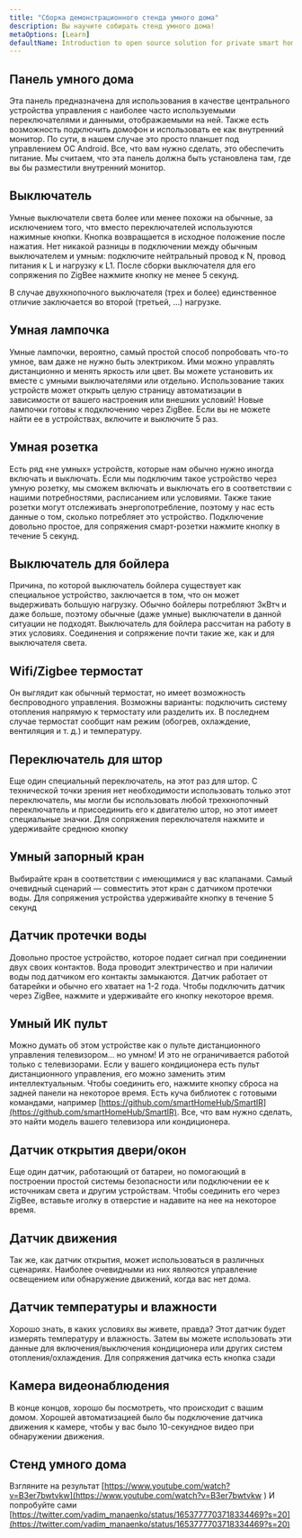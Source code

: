 ```yaml
---
title: "Сборка демонстрационного стенда умного дома"
description: Вы научите собирать стенд умного дома!
metaOptions: [Learn]
defaultName: Introduction to open source solution for private smart homes
---
```


<LessonImages imageClasses="mb" src="spring-school-2023-smart-stand-intro.gif" alt="spring-school-2023-smart-stand-intro"/>

## Панель умного дома

Эта панель предназначена для использования в качестве центрального устройства управления с наиболее часто используемыми переключателями и данными, отображаемыми на ней. Также есть возможность подключить домофон и использовать ее как внутренний монитор. По сути, в нашем случае это просто планшет под управлением ОС Android. Все, что вам нужно сделать, это обеспечить питание. Мы считаем, что эта панель должна быть установлена там, где вы бы разместили внутренний монитор.


<LessonVideo :videos="[{src: 'https://crustipfs.info/ipfs/QmcbdAJqbwHAQ3NeyWQUwSoS4drDexa3AEs7HXuM1BrUT1', type: 'webm'}]" />


## Выключатель

Умные выключатели света более или менее похожи на обычные, за исключением того, что вместо переключателей используются нажимные кнопки. Кнопка возвращается в исходное положение после нажатия. Нет никакой разницы в подключении между обычным выключателем и умным: подключите нейтральный провод к N, провод питания к L и нагрузку к L1. После сборки выключателя для его сопряжения по ZigBee нажмите кнопку не менее 5 секунд.

<LessonVideo :videos="[{src: 'https://crustipfs.info/ipfs/Qmb138DiQWWBgowMj2fC9kmiGYh9WEeytteSkqumWCv2LB', type: 'webm'}]" />

В случае двухкнопочного выключателя (трех и более) единственное отличие заключается во второй (третьей, …) нагрузке.

<LessonVideo :videos="[{src: 'https://crustipfs.info/ipfs/QmZiStYZG4rmyNPXXmCXsVPm7witPpnNJMBzD8GtxedgPo', type: 'webm'}]" />

## Умная лампочка 

Умные лампочки, вероятно, самый простой способ попробовать что-то умное, вам даже не нужно быть электриком. Ими можно управлять дистанционно и менять яркость или цвет. Вы можете установить их вместе с умными выключателями или отдельно. Использование таких устройств может открыть целую страницу автоматизации в зависимости от вашего настроения или внешних условий! Новые лампочки готовы к подключению через ZigBee. Если вы не можете найти ее в устройствах, включите и выключите 5 раз.


<LessonVideo :videos="[{src: 'https://crustipfs.info/ipfs/QmbiMHLJqnDpr1Whzvo6Y7zE33cQPuTs7furbt3JW2uiek', type: 'webm'}]" />

<LessonVideo :videos="[{src: 'https://crustipfs.info/ipfs/QmTzK4dY168HVgLvVBsRxR4M4vda55XC7pFhpW5kRexujQ', type: 'webm'}]" />

<LessonVideo :videos="[{src: 'https://crustipfs.info/ipfs/QmNZFpvVUavKc1Za9SeXqikrfySsfFHuVrkdzgbVB8um7T', type: 'webm'}]" />

## Умная розетка

Есть ряд «не умных» устройств, которые нам обычно нужно иногда включать и выключать. Если мы подключим такое устройство через умную розетку, мы сможем включать и выключать его в соответствии с нашими потребностями, расписанием или условиями. Также такие розетки могут отслеживать энергопотребление, поэтому у нас есть данные о том, сколько потребляет это устройство. Подключение довольно простое, для сопряжения смарт-розетки нажмите кнопку в течение 5 секунд.

<LessonVideo :videos="[{src: 'https://crustipfs.info/ipfs/QmRtmKXSv7csHLbKVuZkoA5Eb2zyTkEAbUxLYT6Qt1yxZH', type: 'webm'}]" />

## Выключатель для бойлера

Причина, по которой выключатель бойлера существует как специальное устройство, заключается в том, что он может выдерживать большую нагрузку. Обычно бойлеры потребляют 3кВтч и даже больше, поэтому обычные (даже умные) выключатели в данной ситуации не подходят. Выключатель для бойлера рассчитан на работу в этих условиях. Соединения и сопряжение почти такие же, как и для выключателя света.

<LessonVideo :videos="[{src: 'https://crustipfs.info/ipfs/QmNZyRtXXRYCrAQe6s6ZFJLXtUrH7SZHJC1Bt61kTrRX54', type: 'webm'}]" />

## Wifi/Zigbee термостат

Он выглядит как обычный термостат, но имеет возможность беспроводного управления. Возможны варианты: подключить систему отопления напрямую к термостату или разделить их. В последнем случае термостат сообщит нам режим (обогрев, охлаждение, вентиляция и т. д.) и температуру.

<LessonVideo :videos="[{src: 'https://crustipfs.info/ipfs/QmRjxo9EGUvQiMm84xvXCL6LfrQJYza71vmFsa9Zpy7qmz', type: 'webm'}]" />

## Переключатель для штор

Еще один специальный переключатель, на этот раз для штор. С технической точки зрения нет необходимости использовать только этот переключатель, мы могли бы использовать любой трехкнопочный переключатель и присоединить его к двигателю штор, но этот имеет специальные значки. Для сопряжения переключателя нажмите и удерживайте среднюю кнопку

<LessonVideo :videos="[{src: 'https://crustipfs.info/ipfs/QmRpEpZbyNkzby8Sk22Ymz59DbAcnty1B1osWc2kZr5FZ7', type: 'webm'}]" />

## Умный запорный кран

Выбирайте кран в соответствии с имеющимися у вас клапанами. Самый очевидный сценарий — совместить этот кран с датчиком протечки воды. Для сопряжения устройства удерживайте кнопку в течение 5 секунд

<LessonVideo :videos="[{src: 'https://crustipfs.info/ipfs/QmcjZcJ6P8Q5yUfSRx8R2mR4A7r2fi5bLs5uoUr3EAXLZs', type: 'webm'}]" />

## Датчик протечки воды

Довольно простое устройство, которое подает сигнал при соединении двух своих контактов. Вода проводит электричество и при наличии воды под датчиком его контакты замыкаются. Датчик работает от батарейки и обычно его хватает на 1-2 года. Чтобы подключить датчик через ZigBee, нажмите и удерживайте его кнопку некоторое время.

<LessonVideo :videos="[{src: 'https://crustipfs.info/ipfs/QmbgetJK1E8qQMcnBVREutpy8tKfbesqaxXiebjzpoyrdV', type: 'webm'}]" />

## Умный ИК пульт

Можно думать об этом устройстве как о пульте дистанционного управления телевизором… но умном! И это не ограничивается работой только с телевизорами. Если у вашего кондиционера есть пульт дистанционного управления, его можно заменить этим интеллектуальным. Чтобы соединить его, нажмите кнопку сброса на задней панели на некоторое время. Есть куча библиотек с готовыми командами, например [https://github.com/smartHomeHub/SmartIR](https://github.com/smartHomeHub/SmartIR). Все, что вам нужно сделать, это найти модель вашего телевизора или кондиционера.

<LessonVideo :videos="[{src: 'https://crustipfs.info/ipfs/QmVjj92fMLbA6QJ5QhnmiqBT1huD5b7xyfi3VadHFDYwtm', type: 'webm'}]" />

## Датчик открытия двери/окон

Еще один датчик, работающий от батареи, но помогающий в построении простой системы безопасности или подключении ее к источникам света и другим устройствам. Чтобы соединить его через ZigBee, вставьте иголку в отверстие и надавите на нее на некоторое время.

<LessonVideo :videos="[{src: 'https://crustipfs.info/ipfs/QmZyb66dKEqk9iCVKhaBk5ZKASi7dXdFSg2CBXY1fwuu5J', type: 'webm'}]" />

## Датчик движения

Так же, как датчик открытия, может использоваться в различных сценариях. Наиболее очевидными из них являются управление освещением или обнаружение движений, когда вас нет дома.

<LessonVideo :videos="[{src: 'https://crustipfs.info/ipfs/QmUA7TLg12pkhkbdGH6fwNDasU1kiyLHBJSutA2YG71Mka', type: 'webm'}]" />

## Датчик температуры и влажности

Хорошо знать, в каких условиях вы живете, правда? Этот датчик будет измерять температуру и влажность. Затем вы можете использовать эти данные для включения/выключения кондиционера или других систем отопления/охлаждения. Для сопряжения датчика есть кнопка сзади

<LessonVideo :videos="[{src: 'https://crustipfs.info/ipfs/QmayYFowfJVwQBVxPUSvi5inedqKzhyRZXp8fBUUayJnqH', type: 'webm'}]" />

## Камера видеонаблюдения

В конце концов, хорошо бы посмотреть, что происходит с вашим домом. Хорошей автоматизацией было бы подключение датчика движения к камере, чтобы у вас было 10-секундное видео при обнаружении движения.

<LessonVideo :videos="[{src: 'https://crustipfs.info/ipfs/QmX8nnDCgTx2kuwfAGv6B4orkEg4w6phtJtxSp44HfdD9T', type: 'webm'}]" />

## Стенд умного дома
Взгляните на результат [https://www.youtube.com/watch?v=B3er7bwtvkw](https://www.youtube.com/watch?v=B3er7bwtvkw )
И попробуйте сами [https://twitter.com/vadim_manaenko/status/1653777703718334469?s=20](https://twitter.com/vadim_manaenko/status/1653777703718334469?s=20)

